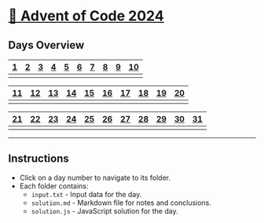 # [🎄 Advent of Code 2024](https://adventofcode.com/)

## Days Overview

| [1](./day-01) | [2](./day-02) | [3](./day-03) | [4](./day-04) | [5](./day-05) | [6](./day-06) | [7](./day-07) | [8](./day-08) | [9](./day-09) | [10](./day-10) |
|---------------|---------------|---------------|---------------|---------------|---------------|---------------|---------------|---------------|----------------|
|               |               |               |               |               |               |               |               |               |                |

| [11](./day-11) | [12](./day-12) | [13](./day-13) | [14](./day-14) | [15](./day-15) | [16](./day-16) | [17](./day-17) | [18](./day-18) | [19](./day-19) | [20](./day-20) |
|----------------|----------------|----------------|----------------|----------------|----------------|----------------|----------------|----------------|----------------|
|                |                |                |                |                |                |                |                |                |                |

| [21](./day-21) | [22](./day-22) | [23](./day-23) | [24](./day-24) | [25](./day-25) | [26](./day-26) | [27](./day-27) | [28](./day-28) | [29](./day-29) | [30](./day-30) | [31](./day-31) |
|----------------|----------------|----------------|----------------|----------------|----------------|----------------|----------------|----------------|----------------|----------------|
|                |                |                |                |                |                |                |                |                |                |                |

---

## Instructions

- Click on a day number to navigate to its folder.
- Each folder contains:
  - `input.txt` - Input data for the day.
  - `solution.md` - Markdown file for notes and conclusions.
  - `solution.js` - JavaScript solution for the day.
